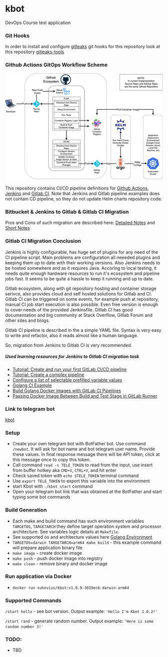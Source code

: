 # kbot
DevOps Course test application

### Git Hooks

In order to install and configure [gitleaks](https://github.com/gitleaks/gitleaks) git hooks for this repository look at this repository [gitleaks-tools](https://github.com/suhovius/gitleaks-tools)

### Github Actions GitOps Workflow Scheme

![GithubActions GitOps Workflow Scheme](docs/GithubActions_GitOps_Workflow_Scheme.png)

This repository contains CI/CD pipeline definitions for [Github Actions](.github/workflows/cicd.yaml), [Jenkins](pipeline/jenkins.groovy) and [Gitlab CI](.gitlab-ci.yml). Note that Jenkins and Gitlab pipeline examples does not contain CD pipeline, so they do not update Helm charts repository code.

### Bitbucket & Jenkins to Gitlab & Gitlab CI Migration

Pros and Cons of such migration are described here: [Detailed Notes](docs/bitbucket_jenkins_to_gitlab_ci_migration.md) and [Short Notes](docs/migration_comparison_notes.md)

### Gitlab CI Migration Conclusion
Jenkins is highly configurable, has huge set of plugins for any need of the CI pipeline script. Main problems are configuration all neeeded plugins and keeping them up to date with their working versions. Also Jenkins needs to be hosted somewhere and as it requires Java. Accoring to local testing, it needs quite enough hardware resources to run it's ecosystem and pipeline jobs fast. It seems to be quite a hassle to keep it running and up to date.

Gitlab ecosystem, along with git repository hosting and container storage serivce, also provides cloud and self hosted solutions for Gitlab and CI. Gitlab CI can be triggered on some events, for example push at repository, manual CI job start execution is also possible. Even free version is enough to cover needs of the provided Jenkinsfile. Gitlab CI has good documentation and big community at Stack Overflow, Gitlab Forum and other sites and blogs.

Gitlab CI pipeline is described in the a simple YAML file. Syntax is very easy to write and refactor, also it reads almost like a human language.

So, migration from Jenkins to Gitlab CI is very recommended.

##### Used learning resources for Jenkins to Gitlab CI migration task
* [Tutorial: Create and run your first GitLab CI/CD pipeline](https://docs.gitlab.com/ee/ci/quick_start/)
* [Tutorial: Create a complex pipeline](https://docs.gitlab.com/ee/ci/quick_start/tutorial.html)
* [Configure a list of selectable prefilled variable values](https://docs.gitlab.com/ee/ci/pipelines/index.html#configure-a-list-of-selectable-prefilled-variable-values)
* [Golang CI Example](https://gitlab.com/gitlab-org/gitlab/-/blob/master/lib/gitlab/ci/templates/Go.gitlab-ci.yml)
* [Build Golang Docker images with GitLab CI Pipelines](https://akyriako.medium.com/build-golang-docker-images-with-gitlab-ci-pipelines-2117f8505350)
* [Passing Docker Image Between Build and Test Stage in GitLab Runner](https://forum.gitlab.com/t/passing-docker-image-between-build-and-test-stage-in-gitlab-runner/2444/7)

### Link to telegram bot
[kbot](https://t.me/test_284709_bot)

### Setup
* Create your own telegram bot with BotFather bot. Use command `/newbot`. It will ask for bot name and bot telegram user name. Provide these values.
In final response message there will be API token, click at this message once to copy this token.
* Call command `read -s TELE_TOKEN` to read from the input, use insert from buffer hotkey aka `CMD+V`, `CTRL+V`, and hit enter
* Check saved token with `echo $TELE_TOKEN` terminal command
* Use `export TELE_TOKEN` to export this variable into the environment
* start Kbot with `./kbot start` command
* Open your telegram bot link that was obtained at the BotFather and start typing some bot commands

### Build Generation
* Each make and build command has such environment variables `TARGETOS`, `TARGETARCH` they define target operation system and processor architecture. See variables logic details at `Makefile`.
* See supported os and architecture values here [Golang Environment](https://go.dev/doc/install/source#environment)
* `TARGETOS=darwin TARGETARCH=arm64 make build` - this example command will prepare application binary file
* `make image` - create docker image
* `make push` - push docker image into registry
* `make clean` - remove binary and docker image

### Run application via Docker
* `docker run suhovius/kbot:v1.0.9-3019ec6-darwin-arm64`

### Supported Commands

`/start hello` - see bot version. Output example: `'Hello I'm Kbot 1.0.2!'`

`/start rand` - generate random number. Output example: `'Here is some random number 3!'`

### TODO:
* TBD
